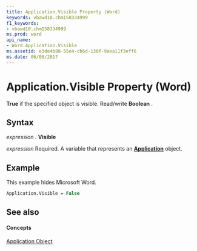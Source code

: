 ```yaml
---
title: Application.Visible Property (Word)
keywords: vbawd10.chm158334999
f1_keywords:
- vbawd10.chm158334999
ms.prod: word
api_name:
- Word.Application.Visible
ms.assetid: e3de4b88-55e4-cb6d-130f-9aea11f3eff6
ms.date: 06/08/2017
---
```



# Application.Visible Property (Word)

 **True** if the specified object is visible. Read/write **Boolean** .


## Syntax

 _expression_ . **Visible**

 _expression_ Required. A variable that represents an **[Application](Word.Application.md)** object.


## Example

This example hides Microsoft Word.


```vb
Application.Visible = False
```


## See also


#### Concepts


[Application Object](Word.Application.md)

